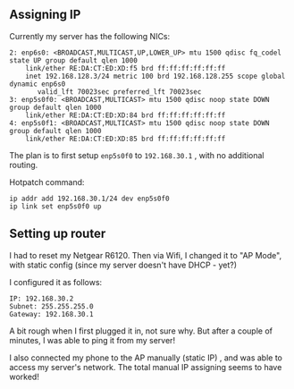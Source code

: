 ## Assigning IP

Currently my server has the following NICs:

```
2: enp6s0: <BROADCAST,MULTICAST,UP,LOWER_UP> mtu 1500 qdisc fq_codel state UP group default qlen 1000
    link/ether RE:DA:CT:ED:XD:f5 brd ff:ff:ff:ff:ff:ff
    inet 192.168.128.3/24 metric 100 brd 192.168.128.255 scope global dynamic enp6s0
       valid_lft 70023sec preferred_lft 70023sec
3: enp5s0f0: <BROADCAST,MULTICAST> mtu 1500 qdisc noop state DOWN group default qlen 1000
    link/ether RE:DA:CT:ED:XD:84 brd ff:ff:ff:ff:ff:ff
4: enp5s0f1: <BROADCAST,MULTICAST> mtu 1500 qdisc noop state DOWN group default qlen 1000
    link/ether RE:DA:CT:ED:XD:85 brd ff:ff:ff:ff:ff:ff
```

The plan is to first setup `enp5s0f0` to `192.168.30.1` , with no additional routing.

Hotpatch command:

```
ip addr add 192.168.30.1/24 dev enp5s0f0
ip link set enp5s0f0 up
```

## Setting up router

I had to reset my Netgear R6120. Then via Wifi, I changed it to "AP Mode", with static config (since my server doesn't have DHCP - yet?)

I configured it as follows:

```
IP: 192.168.30.2
Subnet: 255.255.255.0
Gateway: 192.168.30.1
```

A bit rough when I first plugged it in, not sure why. But after a couple of minutes, I was able to ping it from my server!

I also connected my phone to the AP manually (static IP) , and was able to access my server's network. The total manual IP assigning seems to have worked!
